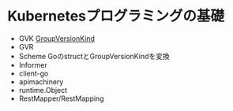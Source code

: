 # Kubernetesプログラミングの基礎

* GVK
[GroupVersionKind](https://pkg.go.dev/k8s.io/apimachinery/pkg/runtime/schema?tab=doc#GroupVersionKind)
* GVR
* Scheme
GoのstructとGroupVersionKindを変換
* Informer
* client-go
* apimachinery
* runtime.Object
* RestMapper/RestMapping
